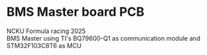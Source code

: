 # BMS Master board PCB
NCKU Formula racing 2025  
BMS Master using TI's BQ79600-Q1 as communication module and STM32F103C8T6 as MCU  
